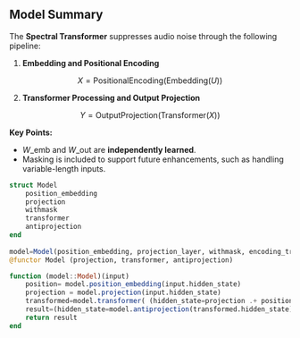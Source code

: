 ## Model Summary

The **Spectral Transformer** suppresses audio noise through the following pipeline:

1. **Embedding and Positional Encoding**

$$X=\text{PositionalEncoding}(\text{Embedding}(U))$$

2. **Transformer Processing and Output Projection**

$$Y=\text{OutputProjection}(\text{Transformer}(X))$$

**Key Points:**

- $W\_{\text{emb}}$ and $W\_{\text{out}}$ are **independently learned**.
- Masking is included to support future enhancements, such as handling variable-length inputs.

```julia
struct Model
    position_embedding
    projection
    withmask 
    transformer
    antiprojection
end
 
model=Model(position_embedding, projection_layer, withmask, encoding_transformer, antiprojection_layer)
@functor Model (projection, transformer, antiprojection)

function (model::Model)(input)
    position= model.position_embedding(input.hidden_state)
    projection = model.projection(input.hidden_state)
    transformed=model.transformer( (hidden_state=projection .+ position, attention_mask=input.attention_mask) )
    result=(hidden_state=model.antiprojection(transformed.hidden_state),attention_mask=transformed.attention_mask) 
    return result
end
```